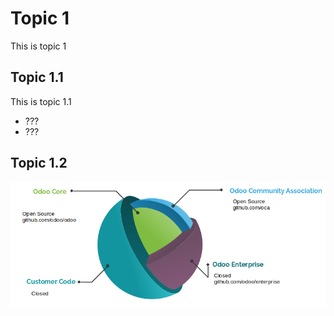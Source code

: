 # Topic 1

This is topic 1

## Topic 1.1

This is topic 1.1

* ???
* ???

## Topic 1.2

![Topic 1.2](img/image.png)
